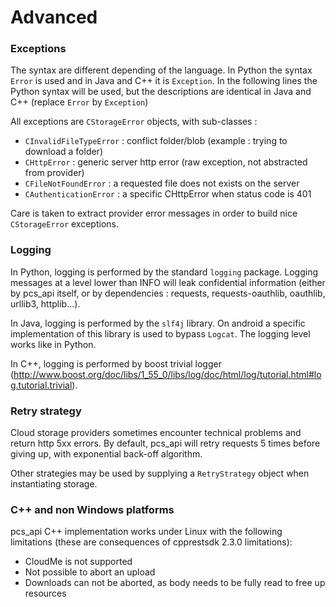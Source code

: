 Advanced
========

### Exceptions

The syntax are different depending of the language. In Python the syntax `Error` is used and in Java and C++ it is `Exception`.
In the following lines the Python syntax will be used, but the descriptions are identical in Java and C++ (replace `Error` by `Exception`)

All exceptions are `CStorageError` objects, with sub-classes :
- `CInvalidFileTypeError` : conflict folder/blob (example : trying to download a folder)
- `CHttpError` : generic server http error (raw exception, not abstracted from provider)
- `CFileNotFoundError` : a requested file does not exists on the server
- `CAuthenticationError` : a specific CHttpError when status code is 401

Care is taken to extract provider error messages in order to build nice `CStorageError` exceptions.

### Logging

In Python, logging is performed by the standard `logging` package. Logging messages at a level lower than INFO
will leak confidential information (either by pcs_api itself, or by dependencies : requests, requests-oauthlib, oauthlib, urllib3, httplib...).

In Java, logging is performed by the `slf4j` library.
On android a specific implementation of this library is used to bypass `Logcat`. The logging level works like in Python.

In C++, logging is performed by boost trivial logger (http://www.boost.org/doc/libs/1_55_0/libs/log/doc/html/log/tutorial.html#log.tutorial.trivial).

### Retry strategy

Cloud storage providers sometimes encounter technical problems and return http 5xx errors.
By default, pcs_api will retry requests 5 times before giving up, with exponential back-off algorithm.

Other strategies may be used by supplying a `RetryStrategy` object when instantiating storage.

### C++ and non Windows platforms

pcs_api C++ implementation works under Linux with the following limitations (these are consequences
of cpprestsdk 2.3.0 limitations):
- CloudMe is not supported
- Not possible to abort an upload
- Downloads can not be aborted, as body needs to be fully read to free up resources

